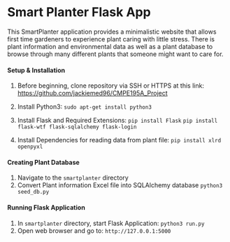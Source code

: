 # Smart Planter Flask App
This SmartPlanter application provides a minimalistic website that allows first time gardeners to experience plant caring with little stress. There is plant information and environmental data as well as a plant database to browse through many different plants that someone might want to care for. 

#### Setup & Installation
1. Before beginning, clone repository via SSH or HTTPS at this link:
https://github.com/jackiemed96/CMPE195A_Project

2. Install Python3:
```sudo apt-get install python3```
3. Install Flask and Required Extensions:
```pip install Flask```
```pip install flask-wtf flask-sqlalchemy flask-login```
4. Install Dependencies for reading data from plant file:
```pip install xlrd openpyxl```

#### Creating Plant Database
1. Navigate to the ```smartplanter``` directory
2. Convert Plant information Excel file into SQLAlchemy database
```python3 seed_db.py```

#### Running Flask Application
1. In ```smartplanter``` directory, start Flask Application:
```python3 run.py```
2. Open web browser and go to:
```http://127.0.0.1:5000```
